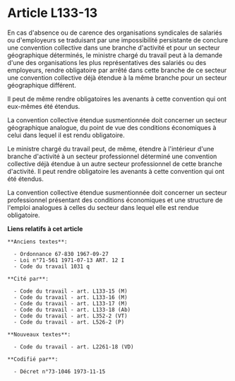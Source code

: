 # Article L133-13

En cas d'absence ou de carence des organisations syndicales de salariés ou d'employeurs se traduisant par une impossibilité
persistante de conclure une convention collective dans une branche d'activité et pour un secteur géographique déterminés, le
ministre chargé du travail peut à la demande d'une des organisations les plus représentatives des salariés ou des employeurs,
rendre obligatoire par arrêté dans cette branche de ce secteur une convention collective déjà étendue à la même branche pour
un secteur géographique différent.

Il peut de même rendre obligatoires les avenants à cette convention qui ont eux-mêmes été étendus.

La convention collective étendue susmentionnée doit concerner un secteur géographique analogue, du point de vue des
conditions économiques à celui dans lequel il est rendu obligatoire.

Le ministre chargé du travail peut, de même, étendre à l'intérieur d'une branche d'activité à un secteur professionnel
déterminé une convention collective déjà étendue à un autre secteur professionnel de cette branche d'activité. Il peut rendre
obligatoire les avenants à cette convention qui ont été étendus.

La convention collective étendue susmentionnée doit concerner un secteur professionnel présentant des conditions économiques
et une structure de l'emploi analogues à celles du secteur dans lequel elle est rendue obligatoire.

**Liens relatifs à cet article**

	**Anciens textes**:

	  - Ordonnance 67-830 1967-09-27
	  - Loi n°71-561 1971-07-13 ART. 12 I
	  - Code du travail 1031 q

	**Cité par**:

	  - Code du travail - art. L133-15 (M)
	  - Code du travail - art. L133-16 (M)
	  - Code du travail - art. L133-17 (M)
	  - Code du travail - art. L133-18 (Ab)
	  - Code du travail - art. L352-2 (VT)
	  - Code du travail - art. L526-2 (P)

	**Nouveaux textes**:

	  - Code du travail - art. L2261-18 (VD)

	**Codifié par**:

	  - Décret n°73-1046 1973-11-15
